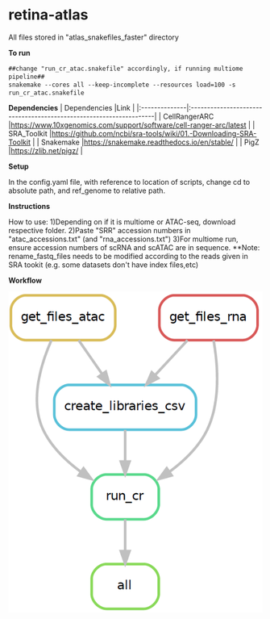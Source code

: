 # retina-atlas
All files stored in "atlas_snakefiles_faster" directory

**To run**
```
##change "run_cr_atac.snakefile" accordingly, if running multiome pipeline##
snakemake --cores all --keep-incomplete --resources load=100 -s run_cr_atac.snakefile
```
**Dependencies**
| Dependencies  |Link                                                                |
|:--------------|:-------------------------------------------------------------------|
| CellRangerARC |https://www.10xgenomics.com/support/software/cell-ranger-arc/latest |
| SRA_Toolkit   |https://github.com/ncbi/sra-tools/wiki/01.-Downloading-SRA-Toolkit  |
| Snakemake     |https://snakemake.readthedocs.io/en/stable/                         |
| PigZ          |https://zlib.net/pigz/                                              |

**Setup**

In the config.yaml file, with reference to location of scripts, change cd to absolute path, and ref_genome to relative path.

**Instructions**

How to use:
1)Depending on if it is multiome or ATAC-seq, download respective folder.
2)Paste "SRR" accession numbers in "atac_accessions.txt" (and "rna_accessions.txt")
3)For multiome run, ensure accession numbers of scRNA and scATAC are in sequence.
**Note: rename_fastq_files needs to be modified according to the reads given in SRA tookit (e.g. some datasets don't have index files,etc)

**Workflow**

![plot](./run_cr.PNG)
